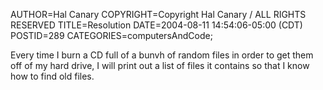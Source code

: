 AUTHOR=Hal Canary
COPYRIGHT=Copyright Hal Canary / ALL RIGHTS RESERVED
TITLE=Resolution
DATE=2004-08-11 14:54:06-05:00 (CDT)
POSTID=289
CATEGORIES=computersAndCode;

Every time I burn a CD full of a bunvh of random files in order to get them off of my hard drive, I will print out a list of files it contains so that I know how to find old files.
